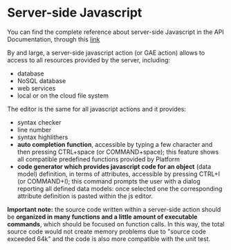 # Server-side Javascript

You can find the complete reference about server-side Javascript in the API Documentation, through this [link](https://4wsplatform.gitbooks.io/api/content/Email.html)

By and large, a server-side javascript action (or GAE action) allows to access to all resources provided by the server, including:

* database
* NoSQL database
* web services
* local or on the cloud file system

The editor is the same for all javascript actions and it provides:

* syntax checker
* line number
* syntax highlithers
* **auto completion function**, accessible by typing a few character and then pressing CTRL+space (or COMMAND+space); this feature shows all compatible predefined functions provided by Platform
* **code generator which provides javascript code for an object** (data model) definition, in terms of attributes, accessible by pressing CTRL+I (or COMMAND+I); this command prompts the user with a dialog reporting all defined data models: once selected one the corresponding attribute definition is pasted within the js editor.

**Important note:** the source code written within a server-side action should be **organized in many functions and a little amount of executable commands**, which should be focused on function calls. In this way, the total source code would not create memory problems due to "source code exceeded 64k" and the code is also more compatible with the unit test.



